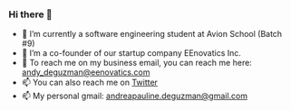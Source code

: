 ### Hi there 👋

- 🔭 I’m currently a software engineering student at Avion School (Batch #9)
- 🌱 I’m a co-founder of our startup company EEnovatics Inc.
- 💬 To reach me on my business email, you can reach me here: andy_deguzman@eenovatics.com
- 📫 You can also reach me on  [Twitter](https://twitter.com/itsmumbleee)
- 📫 My personal gmail: andreapauline.deguzman@gmail.com
